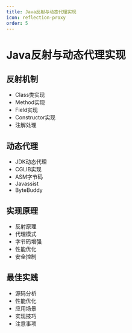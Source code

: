 ```yaml
---
title: Java反射与动态代理实现
icon: reflection-proxy
order: 5
---
```


# Java反射与动态代理实现

## 反射机制
- Class类实现
- Method实现
- Field实现
- Constructor实现
- 注解处理

## 动态代理
- JDK动态代理
- CGLIB实现
- ASM字节码
- Javassist
- ByteBuddy

## 实现原理
- 反射原理
- 代理模式
- 字节码增强
- 性能优化
- 安全控制

## 最佳实践
- 源码分析
- 性能优化
- 应用场景
- 实现技巧
- 注意事项
